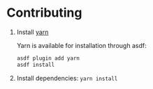 # Contributing

1. Install [yarn](https://yarnpkg.com/)

   Yarn is available for installation through asdf:

   ```sh
   asdf plugin add yarn
   asdf install
   ```

2. Install dependencies: `yarn install`
